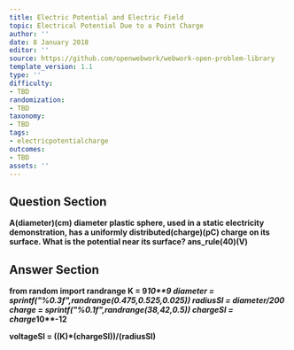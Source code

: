 ```yaml
---
title: Electric Potential and Electric Field
topic: Electrical Potential Due to a Point Charge
author: ''
date: 8 January 2018
editor: ''
source: https://github.com/openwebwork/webwork-open-problem-library
template_version: 1.1
type: ''
difficulty:
- TBD
randomization:
- TBD
taxonomy:
- TBD
tags:
- electricpotentialcharge
outcomes:
- TBD
assets: ''
---
```


## Question Section 

<b>
A(diameter)(cm) diameter plastic sphere, used in a static electricity demonstration, has a uniformly distributed(charge)(pC) charge on its surface. What is the potential near its surface?
ans_rule(40)(V)



## Answer Section

from random import randrange
K = 9*10**9
diameter = sprintf("%0.3f",randrange(0.475,0.525,0.025))
radiusSI = diameter/200
charge = sprintf("%0.1f",randrange(38,42,0.5))
chargeSI = charge*10**-12

voltageSI = ((K)*(chargeSI))/(radiusSI)